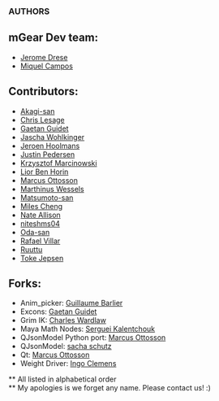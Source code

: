 ### AUTHORS


## mGear Dev team:  
- [Jerome Drese](https://github.com/jdrese)
- [Miquel Campos](https://github.com/miquelcampos)


## Contributors:  
- [Akagi-san](https://github.com/akiwoRM/)
- [Chris Lesage](https://github.com/chris-lesage/)
- [Gaetan Guidet](https://github.com/gatgui/)
- [Jascha Wohlkinger](https://github.com/JaschaW/)
- [Jeroen Hoolmans](https://github.com/jhoolmans/)
- [Justin Pedersen](https://github.com/JustinPedersen)
- [Krzysztof Marcinowski](https://github.com/krzymRR/)
- [Lior Ben Horin](https://github.com/liorbenhorin/)
- [Marcus Ottosson](https://github.com/mottosso)
- [Marthinus Wessels](https://github.com/Lohult)
- [Matsumoto-san](https://github.com/yamahigashi)
- [Miles Cheng](https://github.com/milesckt/)
- [Nate Allison](https://github.com/juggernate)
- [niteshms04](https://github.com/niteshms04)
- [Oda-san](https://github.com/Gotetz/)
- [Rafael Villar](https://github.com/RafaelVillar)
- [Ruuttu](https://github.com/Ruuttu/)
- [Toke Jepsen](https://github.com/tokejepsen/)

## Forks:  
- Anim_picker: [Guillaume Barlier](https://github.com/gbarlier/anim_picker)
- Excons: [Gaetan Guidet](https://github.com/gatgui/excons)
- Grim IK: [Charles Wardlaw](https://github.com/kattkieru/grim_IK)
- Maya Math Nodes: [Serguei Kalentchouk](https://github.com/serguei-k/maya-math-nodes)
- QJsonModel Python port: [Marcus Ottosson](https://github.com/mottosso)
- QJsonModel: [sacha schutz](https://github.com/dridk)
- Qt: [Marcus Ottosson](https://github.com/mottosso)
- Weight Driver: [Ingo Clemens](https://github.com/IngoClemens)

** All listed in alphabetical order  
** My apologies is we forget any name. Please contact us! :)  


